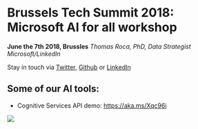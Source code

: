 # Brussels Tech Summit 2018: Microsoft AI for all workshop
**June the 7th 2018, Brussles**
*Thomas Roca, PhD, Data Strategist Microsoft/LinkedIn*

Stay in touch via [Twitter](https://twitter.com/Thomas_Roca), [Github](https://github.com/ThomasRoca/) or [LinkedIn](https://www.linkedin.com/in/thomas-roca-43347484/)

## Some of our AI tools:
- Cognitive Services API demo: https://aka.ms/Xqc96i

![](http://datactivist.com/img/githubMic.png)
